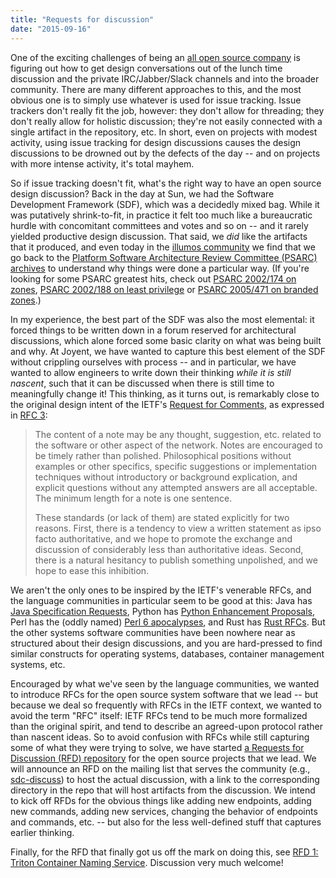 ```yaml
---
title: "Requests for discussion"
date: "2015-09-16"
---
```


One of the exciting challenges of being an [all open source company](https://www.joyent.com/blog/sdc-and-manta-are-now-open-source) is figuring out how to get design conversations out of the lunch time discussion and the private IRC/Jabber/Slack channels and into the broader community. There are many different approaches to this, and the most obvious one is to simply use whatever is used for issue tracking. Issue trackers don't really fit the job, however: they don't allow for threading; they don't really allow for holistic discussion; they're not easily connected with a single artifact in the repository, etc. In short, even on projects with modest activity, using issue tracking for design discussions causes the design discussions to be drowned out by the defects of the day -- and on projects with more intense activity, it's total mayhem.

So if issue tracking doesn't fit, what's the right way to have an open source design discussion? Back in the day at Sun, we had the Software Development Framework (SDF), which was a decidedly mixed bag. While it was putatively shrink-to-fit, in practice it felt too much like a bureaucratic hurdle with concomitant committees and votes and so on -- and it rarely yielded productive design discussion. That said, we _did_ like the artifacts that it produced, and even today in the [illumos community](http://wiki.illumos.org/display/illumos/illumos+Home) we find that we go back to the [Platform Software Architecture Review Committee (PSARC) archives](http://us-east.manta.joyent.com/jmc/public/opensolaris/ARChive/PSARC/index.html) to understand why things were done a particular way. (If you're looking for some PSARC greatest hits, check out [PSARC 2002/174 on zones](http://us-east.manta.joyent.com/jmc/public/opensolaris/ARChive/PSARC/2002/174/index.html), [PSARC 2002/188 on least privilege](http://us-east.manta.joyent.com/jmc/public/opensolaris/ARChive/PSARC/2002/188/index.html) or [PSARC 2005/471 on branded zones](http://us-east.manta.joyent.com/jmc/public/opensolaris/ARChive/PSARC/2005/471/index.html).)

In my experience, the best part of the SDF was also the most elemental: it forced things to be written down in a forum reserved for architectural discussions, which alone forced some basic clarity on what was being built and why. At Joyent, we have wanted to capture this best element of the SDF without crippling ourselves with process -- and in particular, we have wanted to allow engineers to write down their thinking _while it is still nascent_, such that it can be discussed when there is still time to meaningfully change it! This thinking, as it turns out, is remarkably close to the original design intent of the IETF's [Request for Comments](https://en.wikipedia.org/wiki/Request_for_Comments), as expressed in [RFC 3](https://tools.ietf.org/html/rfc3):

> The content of a note may be any thought, suggestion, etc. related to the software or other aspect of the network. Notes are encouraged to be timely rather than polished. Philosophical positions without examples or other specifics, specific suggestions or implementation techniques without introductory or background explication, and explicit questions without any attempted answers are all acceptable. The minimum length for a note is one sentence.
> 
> These standards (or lack of them) are stated explicitly for two reasons. First, there is a tendency to view a written statement as ipso facto authoritative, and we hope to promote the exchange and discussion of considerably less than authoritative ideas. Second, there is a natural hesitancy to publish something unpolished, and we hope to ease this inhibition.

We aren't the only ones to be inspired by the IETF's venerable RFCs, and the language communities in particular seem to be good at this: Java has [Java Specification Requests](https://en.wikipedia.org/wiki/Java_Community_Process), Python has [Python Enhancement Proposals](https://www.python.org/dev/peps/), Perl has the (oddly named) [Perl 6 apocalypses](http://www.perl6.org/archive/doc/design/apo/A01.html), and Rust has [Rust RFCs](https://github.com/rust-lang/rfcs). But the other systems software communities have been nowhere near as structured about their design discussions, and you are hard-pressed to find similar constructs for operating systems, databases, container management systems, etc.

Encouraged by what we've seen by the language communities, we wanted to introduce RFCs for the open source system software that we lead -- but because we deal so frequently with RFCs in the IETF context, we wanted to avoid the term "RFC" itself: IETF RFCs tend to be much more formalized than the original spirit, and tend to describe an agreed-upon protocol rather than nascent ideas. So to avoid confusion with RFCs while still capturing some of what they were trying to solve, we have started [a Requests for Discussion (RFD) repository](https://github.com/joyent/rfd) for the open source projects that we lead. We will announce an RFD on the mailing list that serves the community (e.g., [sdc-discuss](http://www.listbox.com/member/archive/247449/sort/time_rev/)) to host the actual discussion, with a link to the corresponding directory in the repo that will host artifacts from the discussion. We intend to kick off RFDs for the obvious things like adding new endpoints, adding new commands, adding new services, changing the behavior of endpoints and commands, etc. -- but also for the less well-defined stuff that captures earlier thinking.

Finally, for the RFD that finally got us off the mark on doing this, see [RFD 1: Triton Container Naming Service](https://github.com/joyent/rfd/blob/master/rfd/0001/README.md). Discussion very much welcome!
